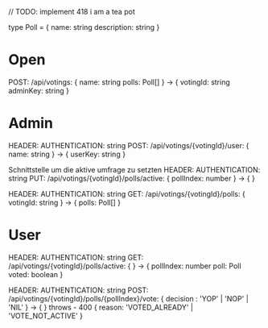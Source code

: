 
// TODO: implement 418 i am a tea pot

type Poll = {
    name: string
    description: string
}

# Open
POST: /api/votings: {
    name: string
    polls: Poll[]
} -> {
    votingId: string
    adminKey: string
}

# Admin
HEADER: AUTHENTICATION: string
POST: /api/votings/{votingId}/user: {
    name: string
} -> {
    userKey: string
}

Schnittstelle um die aktive umfrage zu setzten
HEADER: AUTHENTICATION: string
PUT: /api/votings/{votingId}/polls/active: {
    pollIndex: number
} -> {
}

HEADER: AUTHENTICATION: string
GET: /api/votings/{votingId}/polls: {
    votingId: string
} -> {
    polls: Poll[]
}


# User

HEADER: AUTHENTICATION: string
GET: /api/votings/{votingId}/polls/active: {
} -> {
    pollIndex: number
    poll: Poll
    voted: boolean
}


HEADER: AUTHENTICATION: string
POST: /api/votings/{votingId}/polls/{pollIndex}/vote: {
    decision : 'YOP' | 'NOP' | 'NIL'
} -> {
} 
throws
    - 400 {
        reason: 'VOTED_ALREADY' | 'VOTE_NOT_ACTIVE'
    }
